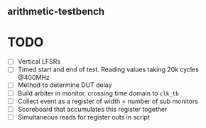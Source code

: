 ## arithmetic-testbench
# TODO
- [ ] Vertical LFSRs
- [ ] Timed start and end of test. Reading values taking 20k cycles @400MHz
- [ ] Method to determine DUT delay
- [ ] Build arbiter in monitor, crossing time domain to `clk_tb`
- [ ] Collect event as a register of width = number of sub monitors
- [ ] Scoreboard that accumulates this register together
- [ ] Simultaneous reads for register outs in script